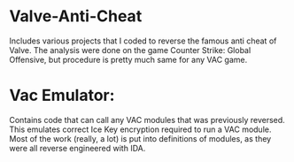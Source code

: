 # Valve-Anti-Cheat
Includes various projects that I coded to reverse the famous anti cheat of Valve.
The analysis were done on the game Counter Strike: Global Offensive, but procedure is pretty much same for any VAC game.

# Vac Emulator:
Contains code that can call any VAC modules that was previously reversed.
This emulates correct Ice Key encryption required to run a VAC module.
Most of the work (really, a lot) is put into definitions of modules, as they were all reverse engineered with IDA.

